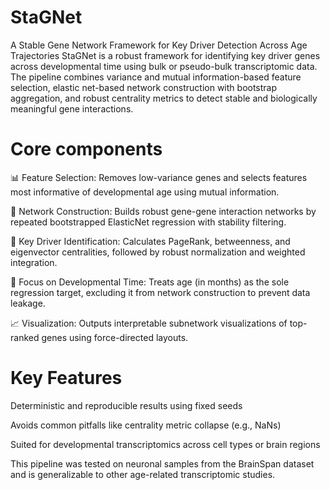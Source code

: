 # StaGNet
A Stable Gene Network Framework for Key Driver Detection Across Age Trajectories
StaGNet is a robust framework for identifying key driver genes across developmental time using bulk or pseudo-bulk transcriptomic data. The pipeline combines variance and mutual information-based feature selection, elastic net-based network construction with bootstrap aggregation, and robust centrality metrics to detect stable and biologically meaningful gene interactions.


# Core components

📊 Feature Selection: Removes low-variance genes and selects features most informative of developmental age using mutual information.

🔁 Network Construction: Builds robust gene-gene interaction networks by repeated bootstrapped ElasticNet regression with stability filtering.

🧠 Key Driver Identification: Calculates PageRank, betweenness, and eigenvector centralities, followed by robust normalization and weighted integration.

🎯 Focus on Developmental Time: Treats age (in months) as the sole regression target, excluding it from network construction to prevent data leakage.

📈 Visualization: Outputs interpretable subnetwork visualizations of top-ranked genes using force-directed layouts.


# Key Features

Deterministic and reproducible results using fixed seeds

Avoids common pitfalls like centrality metric collapse (e.g., NaNs)

Suited for developmental transcriptomics across cell types or brain regions


This pipeline was tested on neuronal samples from the BrainSpan dataset and is generalizable to other age-related transcriptomic studies.
